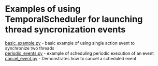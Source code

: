 # Examples of using TemporalScheduler for launching thread syncronization events
[basic_example.py](basic_example.py) - basic example of using single action event to synchronize two threads\
[periodic_events.py](periodic_events.py) - example of scheduling periodic execution of an event\
[cancel_event.py](cancel_event.py) - Demonstrates how to cancel a scheduled event.